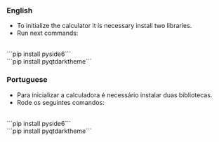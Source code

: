 ### English
- To initialize the calculator it is necessary install two libraries.
- Run next commands:
<br>
```pip install pyside6```
<br>
```pip install pyqtdarktheme```

### Portuguese
- Para inicializar a calculadora é necessário instalar duas bibliotecas.
- Rode os seguintes comandos:
<br>
```pip install pyside6```
<br>
```pip install pyqtdarktheme```